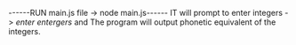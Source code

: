 

------RUN main.js file -> node main.js------
IT will prompt to enter integers -> *enter entergers*  and 
The program will output phonetic equivalent of the integers. 



